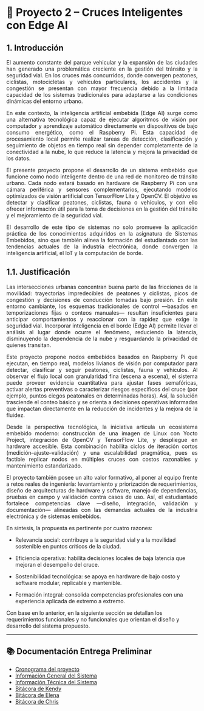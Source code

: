 # 🚦 Proyecto 2 – Cruces Inteligentes con Edge AI  

## 1. Introducción  
<p align="justify">
El aumento constante del parque vehicular y la expansión de las ciudades han generado una problemática creciente en la gestión del tránsito y la seguridad vial. En los cruces más concurridos, donde convergen peatones, ciclistas, motocicletas y vehículos particulares, los accidentes y la congestión se presentan con mayor frecuencia debido a la limitada capacidad de los sistemas tradicionales para adaptarse a las condiciones dinámicas del entorno urbano.
</p>
<p align="justify">
En este contexto, la inteligencia artificial embebida (Edge AI) surge como una alternativa tecnológica capaz de ejecutar algoritmos de visión por computador y aprendizaje automático directamente en dispositivos de bajo consumo energético, como el Raspberry Pi. Esta capacidad de procesamiento local permite realizar tareas de detección, clasificación y seguimiento de objetos en tiempo real sin depender completamente de la conectividad a la nube, lo que reduce la latencia y mejora la privacidad de los datos.
</p>
<p align="justify">
El presente proyecto propone el desarrollo de un sistema embebido que funcione como nodo inteligente dentro de una red de monitoreo de tránsito urbano. Cada nodo estará basado en hardware de Raspberry Pi con una cámara periférica y sensores complementarios, ejecutando modelos optimizados de visión artificial con TensorFlow Lite y OpenCV. El objetivo es detectar y clasificar peatones, ciclistas, fauna o vehículos, y con ello ofrecer información útil para la toma de decisiones en la gestión del tránsito y el mejoramiento de la seguridad vial.
</p>
<p align="justify">
El desarrollo de este tipo de sistemas no solo promueve la aplicación práctica de los conocimientos adquiridos en la asignatura de Sistemas Embebidos, sino que también alinea la formación del estudiantado con las tendencias actuales de la industria electrónica, donde convergen la inteligencia artificial, el IoT y la computación de borde.
</p>


## 1.1. Justificación
<p align="justify">
Las intersecciones urbanas concentran buena parte de las fricciones de la movilidad: trayectorias impredecibles de peatones y ciclistas, picos de congestión y decisiones de conducción tomadas bajo presión. En este entorno cambiante, los esquemas tradicionales de control —basados en temporizaciones fijas o conteos manuales— resultan insuficientes para anticipar comportamientos y reaccionar con la rapidez que exige la seguridad vial. Incorporar inteligencia en el borde (Edge AI) permite llevar el análisis al lugar donde ocurre el fenómeno, reduciendo la latencia, disminuyendo la dependencia de la nube y resguardando la privacidad de quienes transitan.
</p>

<p align="justify">
Este proyecto propone nodos embebidos basados en Raspberry Pi que ejecutan, en tiempo real, modelos livianos de visión por computador para detectar, clasificar y seguir peatones, ciclistas, fauna y vehículos. Al observar el flujo local con granularidad fina (escena a escena), el sistema puede proveer evidencia cuantitativa para ajustar fases semafóricas, activar alertas preventivas o caracterizar riesgos específicos del cruce (por ejemplo, puntos ciegos peatonales en determinadas horas). Así, la solución trasciende el conteo básico y se orienta a decisiones operativas informadas que impactan directamente en la reducción de incidentes y la mejora de la fluidez.
</p>

<p align="justify">
Desde la perspectiva tecnológica, la iniciativa articula un ecosistema embebido moderno: construcción de una imagen de Linux con Yocto Project, integración de OpenCV y TensorFlow Lite, y despliegue en hardware accesible. Esta combinación habilita ciclos de iteración cortos (medición–ajuste–validación) y una escalabilidad pragmática, pues es factible replicar nodos en múltiples cruces con costos razonables y mantenimiento estandarizado.
</p>

<p align="justify">
El proyecto también posee un alto valor formativo, al poner al equipo frente a retos reales de ingeniería: levantamiento y priorización de requerimientos, diseño de arquitecturas de hardware y software, manejo de dependencias, pruebas en campo y validación contra casos de uso. Así, el estudiantado fortalece competencias clave —diseño, integración, validación y documentación— alineadas con las demandas actuales de la industria electrónica y de sistemas embebidos.
</p>


En síntesis, la propuesta es pertinente por cuatro razones:

* Relevancia social: contribuye a la seguridad vial y a la movilidad sostenible en puntos críticos de la ciudad.

* Eficiencia operativa: habilita decisiones locales de baja latencia que mejoran el desempeño del cruce.

* Sostenibilidad tecnológica: se apoya en hardware de bajo costo y software modular, replicable y mantenible.

* Formación integral: consolida competencias profesionales con una experiencia aplicada de extremo a extremo.

Con base en lo anterior, en la siguiente sección se detallan los requerimientos funcionales y no funcionales que orientan el diseño y desarrollo del sistema propuesto.


---
## 📚 Documentación Entrega Preliminar
- [Cronograma del proyecto](docs/CRONOGRAMA.md)
- [Información General del Sistema](docs/INFORMACION-GENERAL.md)
- [Información Técnica del Sistema](docs/INFORMACION-TECNICA.md)
- [Bitácora de Kendy](docs/BITACORA-KENDY.md)
- [Bitácora de Elena](docs/BITACORA-ELENA.md)
- [Bitácora de Chris](docs/BITACORA-CHRIS.md)

